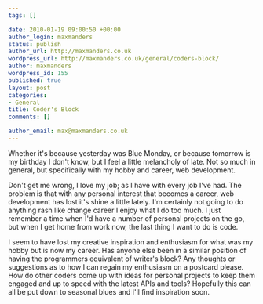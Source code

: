 ```yaml
--- 
tags: []

date: 2010-01-19 09:00:50 +00:00
author_login: maxmanders
status: publish
author_url: http://maxmanders.co.uk
wordpress_url: http://maxmanders.co.uk/general/coders-block/
author: maxmanders
wordpress_id: 155
published: true
layout: post
categories: 
- General
title: Coder's Block
comments: []

author_email: max@maxmanders.co.uk
---
```

Whether it's because yesterday was Blue Monday, or because tomorrow is my birthday I don't know, but I feel a little melancholy of late.  Not so much in general, but specifically with my hobby and career, web development. 

Don't get me wrong, I love my job; as I have with every job I've had. The problem is that with any personal interest that becomes a career, web development has lost it's shine a little lately. I'm certainly not going to do anything rash like change career I enjoy what I do too much.  I just remember a time when I'd have a number of personal projects on the go, but when I get home from work now, the last thing I want to do is code.

I seem to have lost my creative inspiration and enthusiasm for what was my hobby but is now my career. Has anyone else been in a similar position of having the programmers equivalent of writer's block?  Any thoughts or suggestions as to how I can regain my enthusiasm on a postcard please.  How do other coders come up with ideas for personal projects to keep them engaged and up to speed with the latest APIs and tools? Hopefully this can all be put down to seasonal blues and I'll find inspiration soon.
